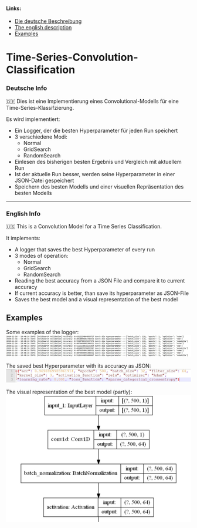#### Links:
- [Die deutsche Beschreibung](#deutsche-info)
- [The english description](#english-info)
- [Examples](#examples)

# Time-Series-Convolution-Classification
### Deutsche Info
🇩🇪
Dies ist eine Implementierung eines Convolutional-Modells für eine Time-Series-Klassifzierung.

Es wird implementiert:
- Ein Logger, der die besten Hyperparameter für jeden Run speichert
- 3 verschiedene Modi: 
  - Normal
  - GridSearch
  - RandomSearch
- Einlesen des bisherigen besten Ergebnis und Vergleich mit aktuellem Run
- Ist der aktuelle Run besser, werden seine Hyperparameter in einer JSON-Datei gespeichert
- Speichern des besten Modells und einer visuellen Repräsentation des besten Modells

---

### English Info
🇺🇸
This is a Convolution Model for a Time Series Classification.

It implements:
- A logger that saves the best Hyperparameter of every run
- 3 modes of operation: 
  - Normal
  - GridSearch
  - RandomSearch
- Reading the best accuracy from a JSON File and compare it to current accuracy
- If current accuracy is better, than save its hyperparameter as JSON-File
- Saves the best model and a visual representation of the best model

## Examples
Some examples of the logger:
![Logger](https://github.com/BadeJoey/Time-Series-Convolution-Classification/blob/main/images/logger.JPG)

The saved best Hyperparameter with its accuracy as JSON:
![JSON](https://github.com/BadeJoey/Time-Series-Convolution-Classification/blob/main/images/json.JPG)

The visual representation of the best model (partly):
![Part of Model](https://github.com/BadeJoey/Time-Series-Convolution-Classification/blob/main/images/ausschnitt_model.JPG)
